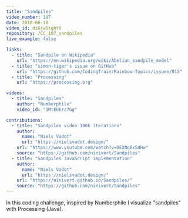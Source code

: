 ```yaml
---
title: "Sandpiles"
video_number: 107
date: 2018-06-18
video_id: diGjw5tghYU
repository: /CC_107_sandpiles
live_example: false

links:
  - title: "Sandpile on Wikipedia"
    url: "https://en.wikipedia.org/wiki/Abelian_sandpile_model"
  - title: "simon-tiger's issue on GitHub"
    url: "https://github.com/CodingTrain/Rainbow-Topics/issues/815"
  - title: "Processing"
    url: "https://processing.org"

videos:
  - title: "Sandpiles"
    author: "Numberphile"
    video_id: "1MtEUErz7Gg"

contributions:
  - title: "Sandpiles video 100k iterations"
    author:
      name: "Niels Vadot"
      url: "https://nielsvadot.design/"
    url: "https://www.youtube.com/watch?v=DEXNqBxSdHw"
    source: "https://github.com/ninivert/Sandpiles"
  - title: "Sandpiles JavaScript implementation"
    author:
      name: "Niels Vadot"
      url: "https://nielsvadot.design/"
    url: "https://ninivert.github.io/Sandpiles/"
    source: "https://github.com/ninivert/Sandpiles"
---
```


In this coding challenge, inspired by Numberphile I visualize "sandpiles" with Processing (Java). 
